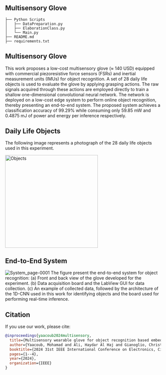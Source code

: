 ## Multisensory Glove
```
├── Python Scripts
│   ├── DataPreparation.py
│   ├── ElaborationClass.py
│   └── Main.py
├── README.md
├── requirements.txt
```
 
## Multisensory Glove
This work proposes a low-cost multisensory glove
(≈ 140 USD) equipped with commercial piezoresistive force
sensors (FSRs) and inertial measurement units (IMUs) for object
recognition. A set of 28 daily life objects is used to evaluate the
glove by applying grasping actions. The raw signals acquired
through these actions are employed directly to train a shallow
one-dimensional convolutional neural network. The network is
deployed on a low-cost edge system to perform online object
recognition, thereby presenting an end-to-end system. The proposed system achieves a classification accuracy of 99.29% while
consuming only 59.85 mW and 0.4875 mJ of power and energy
per inference respectively.

## Daily Life Objects
The following image represents a photograph of the 28 daily life objects used in this experiment.

<img src="https://github.com/user-attachments/assets/7e95b9d1-6913-4d6f-ae8b-628f5724284c" alt="Objects" width="300">



## End-to-End System
![System_page-0001](https://github.com/user-attachments/assets/0df7af4f-dfc2-4542-af8f-8336d07f52db)
The figure present the end-to-end system for object recognition: (a) Front and back view of the glove developed for the experiment. (b) Data acquisition board and the
LabView GUI for data collection. (c) An example of collected data, followed by the architecture of the 1D-CNN used in this work for identifying objects and
the board used for performing real-time inference.


## Citation
If you use our work, please cite:

```bibtex
@inproceedings{yaacoub2024multisensory,
  title={Multisensory wearable glove for object recognition based embedded machine learning},
  author={Yaacoub, Mohamad and Ali, Haydar Al Haj and Gianoglio, Christian and Valle, Maurizio and Ibrahim, Ali},
  booktitle={2024 31st IEEE International Conference on Electronics, Circuits and Systems (ICECS)},
  pages={1--4},
  year={2024},
  organization={IEEE}
}
